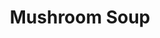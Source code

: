 ---
title: Mushroom Soup
metadata:
  title: Mushroom Soup
  course: Main
  servings: '6'
ingredients:
- name: onion
  amount: '1'
- name: stock
  amount: 1500 ml
- name: mixed herbs
  amount: some
- name: coconut milk
  amount: 400ml
- name: garlic cloves
  amount: '4'
- name: diced mushrooms
  amount: 400 g
- name: red lentils
  amount: 200 g
cookware:
- name: pressure cooker
- name: mixing bowl
- name: soup blender
steps:
- description: Dice the garlic cloves and onion.
- description: Put the pressure cooker on browning mode and cook the onion and garlic
    until they're soft.
- description: Add the diced mushrooms, red lentils, coconut milk, stock and mixed
    herbs to the pot and pressure cook for 10 minutes.
- description: Pour out into a mixing bowl and leave until it cools a little.
- description: Use a soup blender to blend into a smooth soup.

---